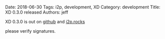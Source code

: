 Date: 2018-06-30
Tags: i2p, development, XD
Category: development
Title: XD 0.3.0 released
Authors: jeff

XD 0.3.0 is out on [github](https://github.com/majestrate/XD/releases/tag/v0.3.0) and [i2p.rocks](/files/XD/0.3.0/)

please verify signatures.



